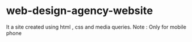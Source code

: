 # web-design-agency-website
It a site created using html  , css  and  media queries.
Note : Only for mobile phone 
